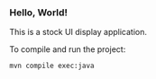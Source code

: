 ### Hello, World!

This is a stock UI display application.


To compile and run the project:
    
    mvn compile exec:java
